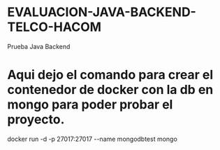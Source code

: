 # EVALUACION-JAVA-BACKEND-TELCO-HACOM
Prueba Java Backend 

# Aqui dejo el comando para crear el contenedor de docker con la db en mongo para poder probar el proyecto.
docker run -d -p 27017:27017 --name mongodbtest mongo
